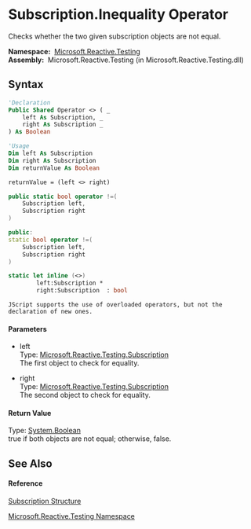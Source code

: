 # Subscription.Inequality Operator

Checks whether the two given subscription objects are not equal.

**Namespace:**  [Microsoft.Reactive.Testing](Microsoft.Reactive.Testing\Microsoft.Reactive.Testing.md)  
**Assembly:**  Microsoft.Reactive.Testing (in Microsoft.Reactive.Testing.dll)

## Syntax

```vb
'Declaration
Public Shared Operator <> ( _
    left As Subscription, _
    right As Subscription _
) As Boolean
```

```vb
'Usage
Dim left As Subscription
Dim right As Subscription
Dim returnValue As Boolean

returnValue = (left <> right)
```

```csharp
public static bool operator !=(
    Subscription left,
    Subscription right
)
```

```c++
public:
static bool operator !=(
    Subscription left, 
    Subscription right
)
```

```fsharp
static let inline (<>)
        left:Subscription * 
        right:Subscription  : bool
```

```jscript
JScript supports the use of overloaded operators, but not the declaration of new ones.
```

#### Parameters

- left  
  Type: [Microsoft.Reactive.Testing.Subscription](Subscription\Subscription.md)  
  The first object to check for equality.

- right  
  Type: [Microsoft.Reactive.Testing.Subscription](Subscription\Subscription.md)  
  The second object to check for equality.

#### Return Value

Type: [System.Boolean](https://msdn.microsoft.com/en-us/library/a28wyd50)  
true if both objects are not equal; otherwise, false.

## See Also

#### Reference

[Subscription Structure](Subscription\Subscription.md)

[Microsoft.Reactive.Testing Namespace](Microsoft.Reactive.Testing\Microsoft.Reactive.Testing.md)






